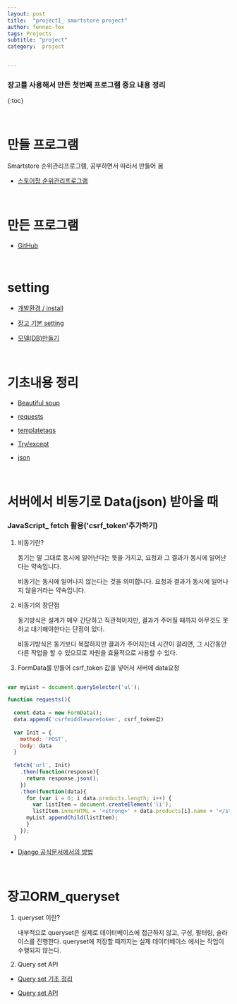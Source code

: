 ```yaml
---
layout: post
title:  "project1_ smartstore project"
author: fennec-fox
tags: Projects
subtitle: "project"
category:  project


---
```


### 장고를 사용해서 만든 첫번째 프로그램 중요 내용 정리

{:toc}

<br>

# 만들 프로그램

Smartstore 순위관리프로그램, 공부하면서 따라서 만들어 봄

- [스토어팜 순위관리프로그램](<https://www.youtube.com/watch?v=eN3suuk8nQc>)

<br>

# 만든 프로그램

- [GitHub](<https://github.com/lovely-fennec-fox/smartstore_ranking>) 

<br>

# setting

- [개발환경 / install](https://everyday-00.tistory.com/entry/store-Django를-이용한-첫-프로그램-만들기-소개?category=823107)

- [장고 기본 setting](https://everyday-00.tistory.com/entry/Django-개요-및-설치?category=821528)
- [모델(DB)만들기](https://everyday-00.tistory.com/entry/store-model?category=823107)

<br>

# 기초내용 정리

- [Beautiful soup](https://lovely-fennec-fox.github.io//blog/2019/04/03/python_16/)

- [requests](https://everyday-00.tistory.com/entry/Python-Library-requests?category=822996)

- [templatetags](https://everyday-00.tistory.com/entry/Django-Templates?category=821528)

- [Try/except](https://lovely-fennec-fox.github.io//blog/2019/03/27/python_3/)

- [json](https://lovely-fennec-fox.github.io//blog/2019/04/04/python_18/)



<br>

# 서버에서 비동기로 Data(json) 받아올 때

### JavaScript_ fetch 활용('csrf_token'추가하기)

1. 비동기란?

   동기는 말 그대로 동시에 일어난다는 뜻을 가지고, 요청과 그 결과가 동시에 일어난다는 약속입니다.

   비동기는 동시에 일어나지 않는다는 것을 의미합니다. 요청과 결과가 동시에 일어나지 않을거라는 약속입니다.

2. 비동기의 장단점

   동기방식은 설계가 매우 간단하고 직관적이지만, 결과가 주어질 때까지 아무것도 못하고 대기해야한다는 단점이 있다.

   비동기방식은 동기보다 복잡하지만 결과가 주어지는데 시간이 걸리면, 그 시간동안 다른 작업을 할 수 있으므로 자원을 효율적으로 사용할 수 있다.

3. FormData를 만들어 csrf_token 값을 넣어서 서버에 data요청

```javascript

var myList = document.querySelector('ul');

function requests(){
  
  const data = new FormData();
  data.append('csrfmiddlewaretoken', csrf_token값)
  
  var Init = {
    method: 'POST',
    body: data
  }
  
  fetch('url', Init)
    .then(function(response){
      return response.json(); 
    })
    .then(function(data){ 
      for (var i = 0; i data.products.length; i++) {
        var listItem = document.createElement('li');
        listItem.innerHTML = '<strong>' + data.products[i].name + '</strong>';
      myList.appendChild(listItem);
      }
    });
  }

```

- [Django 공식문서에서의 방법]([¶](https://docs.djangoproject.com/en/2.1/ref/csrf/#ajax))

<br>

# 장고ORM_queryset

1. queryset 이란?

   내부적으로 queryset은 실제로 데이터베이스에 접근하지 않고, 구성, 필터링, 슬라이스를 진행한다. queryset에 저장할 때까지는 실제 데이터베이스 에서는 작업이 수행되지 않는다. 

2. Query set API 

- [Query set 기초 정리](https://everyday-00.tistory.com/entry/Django-setting-models?category=821528)

- [Query set API](https://docs.djangoproject.com/en/2.2/ref/models/querysets/#queryset-api-reference)

<br>

<br>

